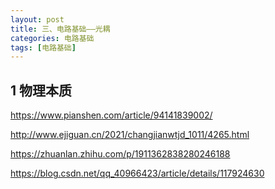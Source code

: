 ```yaml
---
layout: post
title: 三、电路基础——光耦
categories: 电路基础
tags: [电路基础]
---
```


## 1 物理本质







































https://www.pianshen.com/article/94141839002/


http://www.ejiguan.cn/2021/changjianwtjd_1011/4265.html

https://zhuanlan.zhihu.com/p/1911362838280246188

https://blog.csdn.net/qq_40966423/article/details/117924630